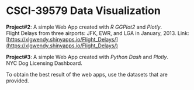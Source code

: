 
# CSCI-39579 Data Visualization

**Project#2**: A simple Web App created with *R GGPlot2* and *Plotly*.  
Flight Delays from three airports: JFK, EWR, and LGA in January, 2013.
Link: [https://xlgwendy.shinyapps.io/Flight_Delays/](https://xlgwendy.shinyapps.io/Flight_Delays/)

**Project#3**: A simple Web App created with *Python Dash* and *Plotly*.  
NYC Dog Licensing Dashboard.

To obtain the best result of the web apps, use the datasets that are provided.
